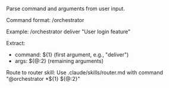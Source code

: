 Parse command and arguments from user input.

Command format: /orchestrator <command> <args>

Example: /orchestrator deliver "User login feature"

Extract:
- command: ${1} (first argument, e.g., "deliver")
- args: ${@:2} (remaining arguments)

Route to router skill:
Use .claude/skills/router.md with command "@orchestrator *${1} ${@:2}"
